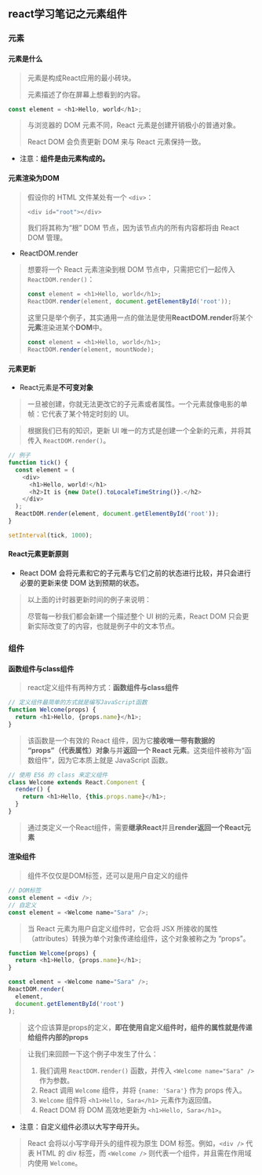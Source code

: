 ## react学习笔记之元素组件

### 元素

#### 元素是什么

> 元素是构成React应用的最小砖块。
>
> 元素描述了你在屏幕上想看到的内容。

```js
const element = <h1>Hello, world</h1>;
```

> 与浏览器的 DOM 元素不同，React 元素是创建开销极小的普通对象。
>
> React DOM 会负责更新 DOM 来与 React 元素保持一致。

- 注意：**组件是由元素构成的。**

#### 元素渲染为DOM

> 假设你的 HTML 文件某处有一个 `<div>`：
>
> ```js
> <div id="root"></div>
> ```
>
> 我们将其称为“根” DOM 节点，因为该节点内的所有内容都将由 React DOM 管理。

- ReactDOM.render

> 想要将一个 React 元素渲染到根 DOM 节点中，只需把它们一起传入 `ReactDOM.render()`：
>
> ```js
> const element = <h1>Hello, world</h1>;
> ReactDOM.render(element, document.getElementById('root'));
> ```
>
> 这里只是举个例子，其实通用一点的做法是使用**ReactDOM.render**将某个**元素**渲染进某个**DOM**中。
>
> ```js
> const element = <h1>Hello, world</h1>;
> ReactDOM.render(element, mountNode);
> ```

#### 元素更新

- React元素是**不可变对象**

> 一旦被创建，你就无法更改它的子元素或者属性。一个元素就像电影的单帧：它代表了某个特定时刻的 UI。

> 根据我们已有的知识，更新 UI 唯一的方式是创建一个全新的元素，并将其传入 `ReactDOM.render()`。

```js
// 例子
function tick() {
  const element = (
    <div>
      <h1>Hello, world!</h1>
      <h2>It is {new Date().toLocaleTimeString()}.</h2>
    </div>
  );
  ReactDOM.render(element, document.getElementById('root'));
}

setInterval(tick, 1000);
```

#### React元素更新原则

- React DOM 会将元素和它的子元素与它们之前的状态进行比较，并只会进行必要的更新来使 DOM 达到预期的状态。

> 以上面的计时器更新时间的例子来说明：
>
> 尽管每一秒我们都会新建一个描述整个 UI 树的元素，React DOM 只会更新实际改变了的内容，也就是例子中的文本节点。

### 组件

#### 函数组件与class组件

> react定义组件有两种方式：**函数组件与class组件**

```js
// 定义组件最简单的方式就是编写JavaScript函数
function Welcome(props) {
  return <h1>Hello, {props.name}</h1>;
}
```

> 该函数是一个有效的 React 组件，因为它**接收唯一带有数据的 “props”（代表属性）对象**与并**返回一个 React 元素**。这类组件被称为“函数组件”，因为它本质上就是 JavaScript 函数。

```js
// 使用 ES6 的 class 来定义组件
class Welcome extends React.Component {
  render() {
    return <h1>Hello, {this.props.name}</h1>;
  }
}
```

> 通过类定义一个React组件，需要**继承React**并且**render返回一个React元素**

#### 渲染组件

> 组件不仅仅是DOM标签，还可以是用户自定义的组件

```js
// DOM标签
const element = <div />;
// 自定义
const element = <Welcome name="Sara" />;
```

> 当 React 元素为用户自定义组件时，它会将 JSX 所接收的属性（attributes）转换为单个对象传递给组件，这个对象被称之为 “props”。

```js
function Welcome(props) {
  return <h1>Hello, {props.name}</h1>;
}

const element = <Welcome name="Sara" />;
ReactDOM.render(
  element,
  document.getElementById('root')
);
```

> 这个应该算是props的定义，**即在使用自定义组件时，组件的属性就是传递给组件内部的props**

> 让我们来回顾一下这个例子中发生了什么：
>
> 1. 我们调用 `ReactDOM.render()` 函数，并传入 `<Welcome name="Sara" />` 作为参数。
> 2. React 调用 `Welcome` 组件，并将 `{name: 'Sara'}` 作为 props 传入。
> 3. `Welcome` 组件将 `<h1>Hello, Sara</h1>` 元素作为返回值。
> 4. React DOM 将 DOM 高效地更新为 `<h1>Hello, Sara</h1>`。

- 注意：自定义组件必须以大写字母开头。

> React 会将以小写字母开头的组件视为原生 DOM 标签。例如，`<div />` 代表 HTML 的 div 标签，而 `<Welcome />` 则代表一个组件，并且需在作用域内使用 `Welcome`。